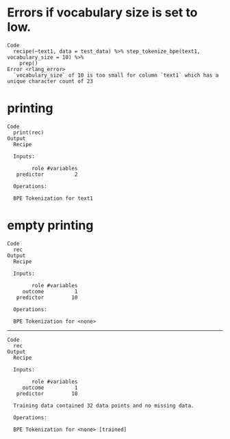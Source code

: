 # Errors if vocabulary size is set to low.

    Code
      recipe(~text1, data = test_data) %>% step_tokenize_bpe(text1, vocabulary_size = 10) %>%
        prep()
    Error <rlang_error>
      `vocabulary_size` of 10 is too small for column `text1` which has a unique character count of 23

# printing

    Code
      print(rec)
    Output
      Recipe
      
      Inputs:
      
            role #variables
       predictor          2
      
      Operations:
      
      BPE Tokenization for text1

# empty printing

    Code
      rec
    Output
      Recipe
      
      Inputs:
      
            role #variables
         outcome          1
       predictor         10
      
      Operations:
      
      BPE Tokenization for <none>

---

    Code
      rec
    Output
      Recipe
      
      Inputs:
      
            role #variables
         outcome          1
       predictor         10
      
      Training data contained 32 data points and no missing data.
      
      Operations:
      
      BPE Tokenization for <none> [trained]


